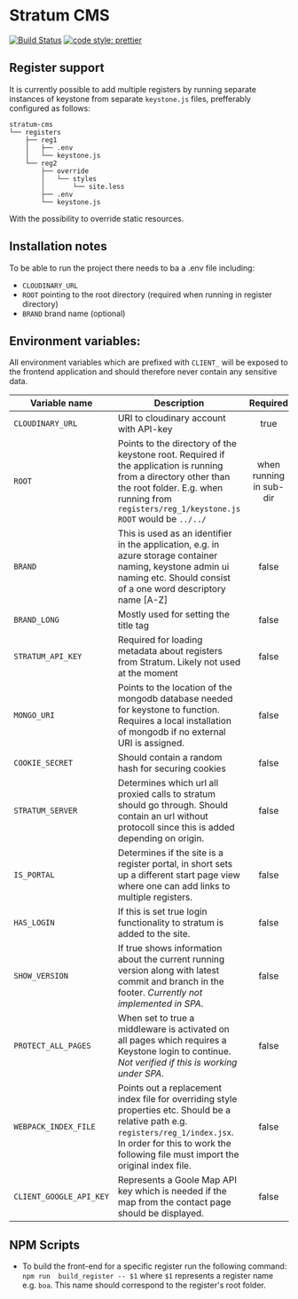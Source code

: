 # Stratum CMS

[![Build Status](https://travis-ci.org/Registercentrum/stratum-cms.svg?branch=master)](https://travis-ci.org/Registercentrum/stratum-cms)
[![code style: prettier](https://img.shields.io/badge/code_style-prettier-ff69b4.svg?style=flat-square)](https://github.com/prettier/prettier)

## Register support
It is currently possible to add multiple registers by running separate instances of keystone from separate `keystone.js` files, prefferably configured as follows:
```
stratum-cms
└── registers
    ├── reg1
    │   ├── .env
    │   └── keystone.js
    └── reg2
        ├── override
	    │   └── styles
        │       └── site.less
        ├── .env
        └── keystone.js
```
With the possibility to override static resources.

## Installation notes
To be able to run the project there needs to ba a .env file including:

* `CLOUDINARY_URL`
* `ROOT` pointing to the root directory (required when running in register directory)
* `BRAND` brand name (optional)

## Environment variables:

All environment variables which are prefixed with `CLIENT_` will be exposed to the frontend application and should therefore never contain any sensitive data.

| Variable name    | Description   | Required  | Default |
| ------------- |---------------| :-----:|:---:|
| `CLOUDINARY_URL` | URI to cloudinary account with API-key  | true |
| `ROOT`           | Points to the directory of the keystone root. Required if the application is running from a directory other than the root folder. E.g. when running from `registers/reg_1/keystone.js` `ROOT` would be `../../`      |   when running in sub-dir | `N/A` |
| `BRAND` | This is used as an identifier in the application, e.g. in azure storage container naming, keystone admin ui naming etc. Should consist of a one word descriptory name [A-Z]      | false | `Stratum` |
| `BRAND_LONG` | Mostly used for setting the title tag | false | value of `BRAND` |
| `STRATUM_API_KEY` | Required for loading metadata about registers from Stratum. Likely not used at the moment | false | `N/A` |
| `MONGO_URI` | Points to the location of the mongodb database needed for keystone to function. Requires a local installation of mongodb if no external URI is assigned. | false | `mongodb://localhost/stratum-cms` |
| `COOKIE_SECRET` | Should contain a random hash for securing cookies | false | |
| `STRATUM_SERVER` | Determines which url all proxied calls to stratum should go through. Should contain an url without protocoll since this is added depending on origin. | false | `stratum.registercentrum.se` |
| `IS_PORTAL` | Determines if the site is a register portal, in short sets up a different start page view where one can add links to multiple registers. | false | `false` |
| `HAS_LOGIN` | If this is set true login functionality to stratum is added to the site. | false | `false` |
| `SHOW_VERSION` | If true shows information about the current running version along with latest commit and branch in the footer. *Currently not implemented in SPA*. | false | `false` |
| `PROTECT_ALL_PAGES` | When set to true a middleware is activated on all pages which requires a Keystone login to continue. *Not verified if this is working under SPA*. | false | `false` |
| `WEBPACK_INDEX_FILE` | Points out a replacement index file for overriding style properties etc. Should be a relative path e.g. `registers/reg_1/index.jsx`. In order for this to work the following file must import the original index file. | false | `N/A` |
| `CLIENT_GOOGLE_API_KEY` | Represents a Goole Map API key which is needed if the map from the contact page should be displayed.  | false | `N/A` |

## NPM Scripts
* To build the front-end for a specific register run the following command: `npm run  build_register -- $1` where `$1` represents a register name e.g. `boa`. This name should correspond to the register's root folder.
